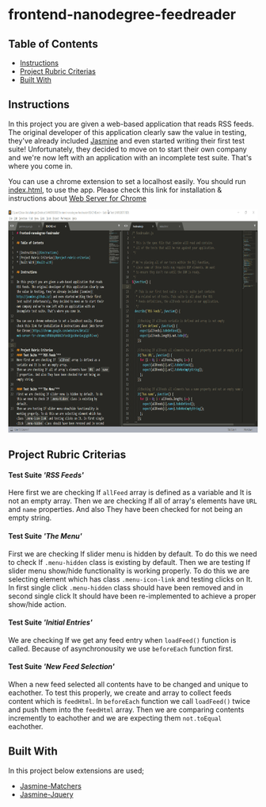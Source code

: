 # frontend-nanodegree-feedreader

## Table of Contents

* [Instructions](#instructions)
* [Project Rubric Criterias](#project-rubric-criterias)
* [Built With](#built-with)

## Instructions

In this project you are given a web-based application that reads RSS feeds. The original developer of this application clearly saw the value in testing, they've already included [Jasmine](http://jasmine.github.io/) and even started writing their first test suite! Unfortunately, they decided to move on to start their own company and we're now left with an application with an incomplete test suite. That's where you come in.

You can use a chrome extension to set a localhost easily. You should run [index.html](https://ozkanabdullahoglu.github.io/frontend-nanodegree-feedreader/), to use the app. Please check this link for installation & instructions about [Web Server for Chrome](https://chrome.google.com/webstore/detail/web-server-for-chrome/ofhbbkphhbklhfoeikjpcbhemlocgigb?hl=en)

<p align="center">
  <img src="webserverforchrome.gif" alt="Webserver for Chrome Demonstration"
       width="654" height="450"></p>

## Project Rubric Criterias
#### Test Suite ***'RSS Feeds'***
Here first we are checking If  `allFeed` array is defined as a variable and It is not an empty array.
Then we are checking If all of array's elements have `URL` and `name` properties. And also They have been checked for not being an empty string.

#### Test Suite ***'The Menu'*** 
First we are checking If slider menu is hidden by default. To do this we need to check If `.menu-hidden` class is existing by default.
Then we are testing If slider menu show/hide functionality is working properly. To do this we are selecting element which has class `.menu-icon-link` and testing clicks on It. In first single click `.menu-hidden` class should have been removed and in second single click It should have been re-implemented to achieve a proper show/hide action.

#### Test Suite ***'Initial Entries'*** 
We are checking If we get any feed entry when `loadFeed()` function is called. Because of asynchronousity we use `beforeEach` function first.

#### Test Suite ***'New Feed Selection'***
When a new feed selected all contents have to be changed and unique to eachother. To test this properly, we create and array to collect feeds content which is `feedHtml`. In `beforeEach` function we  call `loadFeed()` twice and push them into the `feedHtml` array. 
Then we are comparing contents incremently to eachother and we are expecting them `not.toEqual` eachother. 

## Built With
In this project below extensions are used;

* [Jasmine-Matchers](https://github.com/JamieMason/Jasmine-Matchers)
* [Jasmine-Jquery](https://github.com/velesin/jasmine-jquery) 
